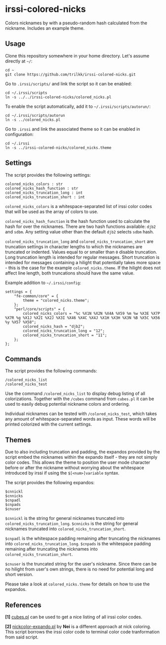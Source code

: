 # irssi-colored-nicks

Colors nicknames by with a pseudo-random hash calculated from the nickname. Includes an example theme.

## Usage

Clone this repository somewhere in your home directory. Let's assume directly at `~/`:

    cd ~
    git clone https://github.com/trilkk/irssi-colored-nicks.git

Go to `.irssi/scripts/` and link the script so it can be enabled:

    cd ~/.irssi/scripts
    ln -s ../../irssi-colored-nicks/colored_nicks.pl

To enable the script automatically, add it to `~/.irssi/scripts/autorun/`:

    cd ~/.irssi/scripts/autorun
    ln -s ../colored_nicks.pl

Go to `.irssi` and link the associated theme so it can be enabled in configuration:

    cd ~/.irssi
    ln -s ../irssi-colored-nicks/colored_nicks.theme

## Settings

The script provides the following settings:

    colored_nicks_colors : str
    colored_nicks_hash_function : str
    colored_nicks_truncation_long : int
    colored_nicks_truncation_short : int

`colored_nicks_colors` is a whitespace-separated list of irssi color codes that will be used as the array of colors to use.

`colored_nicks_hash_function` is the hash function used to calculate the hash for over the nicknames. There are two hash functions available: `djb2` and `sdbm`. Any setting value other than the default `djb2` selects `sdbm` hash.

`colored_nicks_truncation_long` and `colored_nicks_truncation_short` are truncation settings in character lengths to which the nicknames are truncated or indented. Values equal to or smaller than `0` disable truncation. Long truncation length is intended for regular messages. Short truncation is intended for messages containing a hilight that potentially takes more space - this is the case for the example `colored_nicks.theme`. If the hilight does not affect line length, both truncations should have the same value.

Example addition to `~/.irssi/config`:

    settings = {
        "fe-common/core" = {
            theme = "colored_nicks.theme";
        };
        "perl/core/scripts" = {
            colored_nicks_colors = "%c %X1N %X2N %X4A %X59 %m %w %X3E %X7P %X7R %g %X1J %X2I %X2J %X3I %X46 %X4C %X4J %X1H %X3H %X3N %B %X5C %X56 %y %X57 %X58";
            colored_nicks_hash = "djb2";
            colored_nicks_truncation_long = "12";
            colored_nicks_truncation_short = "11";
        };
    };

## Commands

The script provides the following commands:

    /colored_nicks_list
    /colored_nicks_test

Use the command `/colored_nicks_list` to display debug listing of all colorizations. Together with the `/cubes` command from `cubes.pl` it can be used to easily debug potential nickname colors and ordering.

Individual nicknames can be tested with `/colored_nicks_test`, which takes any amount of whitespace-separated words as input. These words will be printed colorized with the current settings.

## Themes

Due to also including truncation and padding, the expandos provided by the script embed the nicknames within the expando itself - they are not simply color codes. This allows the theme to position the user mode character before or after the nickname without worrying about the whitespace introduced by irssi if using the `$[<num>]variable` syntax.

The script provides the following expandos:

    $cnnickl
    $cnnicks
    $cnpadl
    $cnpads
    $cnuser

`$cnnickl` is the string for general nicknames truncated into `colored_nicks_truncation_long`.
`$cnnicks` is the string for general nicknames truncated into `colored_nicks_truncation_short`.

`$cnpadl` is the whitespace padding remaining after truncating the nicknames into `colored_nicks_truncation_long`. `$cnpads` is the whitespace padding remaining after truncating the nicknames into `colored_nicks_truncation_short`.

`$cnuser` is the truncated string for the user's nickname. Since there can be no hilight from user's own strings, there is no need for potential long and short version.

Please take a look at `colored_nicks.theme` for details on how to use the expandos.

## References

**\[1\]** [cubes.pl](https://github.com/irssi/scripts.irssi.org/blob/master/scripts/cubes.pl) can be used to get a nice listing of all irssi color codes.

**\[2\]** [nickcolor-expando.pl](https://github.com/irssi/scripts.irssi.org/blob/master/scripts/nickcolor_expando.pl) by **Nei** is a different approach at nick coloring. This script borrows the irssi color code to terminal color code tranformation from said script.
